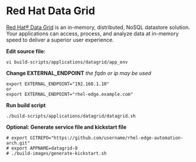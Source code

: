# Red Hat Data Grid
[Red Hat® Data Grid](redhat.com/en/technologies/jboss-middleware/data-grid) is an in-memory, distributed, NoSQL datastore solution. Your applications can access, process, and analyze data at in-memory speed to deliver a superior user experience. 

**Edit source file:**
```
vi build-scripts/applications/datagrid/app_env
```

**Change EXTERNAL_ENDPOINT**
*the fqdn or ip may be used*
```
export EXTERNAL_ENDPOINT="192.168.1.10"
or 
export EXTERNAL_ENDPOINT="rhel-edge.example.com"
```

**Run build script**
```
./build-scripts/applications/datagrid/datagrid.sh 
```

**Optional: Generate service file and kickstart file**
```
# export GITREPO="https://github.com/username/rhel-edge-automation-arch.git"
# export APPNAME=datagrid-8
# ./build-images/generate-kickstart.sh
```